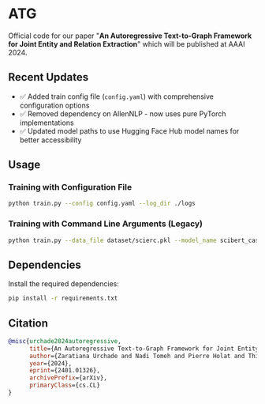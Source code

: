 # ATG
Official code for our paper "**An Autoregressive Text-to-Graph Framework for Joint Entity and Relation Extraction**" which will be published at AAAI 2024.

## Recent Updates
- ✅ Added train config file (`config.yaml`) with comprehensive configuration options
- ✅ Removed dependency on AllenNLP - now uses pure PyTorch implementations
- ✅ Updated model paths to use Hugging Face Hub model names for better accessibility

## Usage

### Training with Configuration File
```bash
python train.py --config config.yaml --log_dir ./logs
```

### Training with Command Line Arguments (Legacy)
```bash
python train.py --data_file dataset/scierc.pkl --model_name scibert_cased --log_dir ./logs
```

## Dependencies
Install the required dependencies:
```bash
pip install -r requirements.txt
```


## Citation

```bibtex
@misc{urchade2024autoregressive,
      title={An Autoregressive Text-to-Graph Framework for Joint Entity and Relation Extraction}, 
      author={Zaratiana Urchade and Nadi Tomeh and Pierre Holat and Thierry Charnois},
      year={2024},
      eprint={2401.01326},
      archivePrefix={arXiv},
      primaryClass={cs.CL}
}
```
